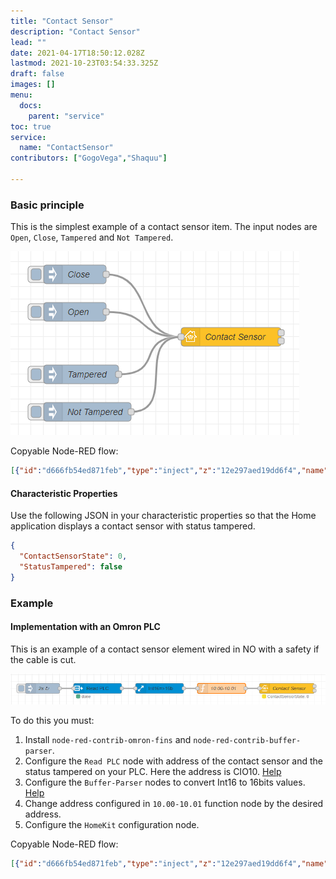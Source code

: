 ```yaml
---
title: "Contact Sensor"
description: "Contact Sensor"
lead: ""
date: 2021-04-17T18:50:12.028Z
lastmod: 2021-10-23T03:54:33.325Z
draft: false
images: []
menu:
  docs:
    parent: "service"
toc: true
service:
  name: "ContactSensor"
contributors: ["GogoVega","Shaquu"]

---
```


### Basic principle

This is the simplest example of a contact sensor item. The input nodes are `Open`, `Close`, `Tampered` and `Not Tampered`.

![Contact Sensor](contact_sensor_example.png)

Copyable Node-RED flow:

```json
[{"id":"d666fb54ed871feb","type":"inject","z":"12e297aed19dd6f4","name":"Close","props":[{"p":"payload"}],"repeat":"","crontab":"","once":false,"onceDelay":"0.5","topic":"","payload":"{\"ContactSensorState\":0}","payloadType":"json","x":170,"y":60,"wires":[["9e486680d55835a5"]]},{"id":"9e486680d55835a5","type":"homekit-service","z":"12e297aed19dd6f4","isParent":true,"hostType":"0","bridge":"5b5f6f73.10106","accessoryId":"","parentService":"","name":"Contact Sensor","serviceName":"ContactSensor","topic":"","filter":false,"manufacturer":"NRCHKB","model":"1.2.0","serialNo":"Default Serial Number","firmwareRev":"1.2.0","hardwareRev":"1.2.0","softwareRev":"1.2.0","cameraConfigVideoProcessor":"ffmpeg","cameraConfigSource":"","cameraConfigStillImageSource":"","cameraConfigMaxStreams":2,"cameraConfigMaxWidth":1280,"cameraConfigMaxHeight":720,"cameraConfigMaxFPS":10,"cameraConfigMaxBitrate":300,"cameraConfigVideoCodec":"libx264","cameraConfigAudioCodec":"libfdk_aac","cameraConfigAudio":false,"cameraConfigPacketSize":1316,"cameraConfigVerticalFlip":false,"cameraConfigHorizontalFlip":false,"cameraConfigMapVideo":"0:0","cameraConfigMapAudio":"0:1","cameraConfigVideoFilter":"scale=1280:720","cameraConfigAdditionalCommandLine":"-tune zerolatency","cameraConfigDebug":false,"cameraConfigSnapshotOutput":"disabled","cameraConfigInterfaceName":"","characteristicProperties":"{\"ContactSensorState\":0,\"StatusTampered\":false}","waitForSetupMsg":false,"outputs":2,"x":420,"y":160,"wires":[[],[]]},{"id":"af920b06516e5680","type":"inject","z":"12e297aed19dd6f4","name":"Open","props":[{"p":"payload"}],"repeat":"","crontab":"","once":false,"onceDelay":"0.5","topic":"","payload":"{\"ContactSensorState\":1}","payloadType":"json","x":170,"y":120,"wires":[["9e486680d55835a5"]]},{"id":"8e6cbaee4b087ccb","type":"inject","z":"12e297aed19dd6f4","name":"Tampered","props":[{"p":"payload"}],"repeat":"","crontab":"","once":false,"onceDelay":"0.5","topic":"","payload":"{\"StatusTampered\":true}","payloadType":"json","x":180,"y":220,"wires":[["9e486680d55835a5"]]},{"id":"5bd9bdfeb5c1e653","type":"inject","z":"12e297aed19dd6f4","name":"Not Tampered","props":[{"p":"payload"}],"repeat":"","crontab":"","once":false,"onceDelay":"0.5","topic":"","payload":"{\"StatusTampered\":false}","payloadType":"json","x":190,"y":280,"wires":[["9e486680d55835a5"]]},{"id":"5b5f6f73.10106","type":"homekit-bridge","bridgeName":"Pont Node-Red","pinCode":"123-45-321","port":"","allowInsecureRequest":true,"manufacturer":"NRCHKB","model":"1.2.0","serialNo":"Raspberry Pi 3 B+","firmwareRev":"1.2.0","hardwareRev":"1.2.0","softwareRev":"1.2.0","customMdnsConfig":false,"mdnsMulticast":true,"mdnsInterface":"","mdnsPort":"","mdnsIp":"","mdnsTtl":"","mdnsLoopback":true,"mdnsReuseAddr":true,"allowMessagePassthrough":true}]
```

#### Characteristic Properties

Use the following JSON in your characteristic properties so that the Home application displays a contact sensor with status tampered.

```json
{
  "ContactSensorState": 0,
  "StatusTampered": false
}
```

### Example

#### Implementation with an Omron PLC

This is an example of a contact sensor element wired in NO with a safety if the cable is cut.

![Contact Sensor Omron PLC](contact_sensor_omron_plc_example.png)

To do this you must:

1. Install `node-red-contrib-omron-fins` and `node-red-contrib-buffer-parser`.
2. Configure the `Read PLC` node with address of the contact sensor and  the status tampered on your PLC. Here the address is CIO10. [Help](https://github.com/Steve-Mcl/node-red-contrib-omron-fins)
3. Configure the `Buffer-Parser` nodes to convert Int16 to 16bits values. [Help](https://github.com/Steve-Mcl/node-red-contrib-buffer-parser)
4. Change address configured in `10.00-10.01` function node by the desired address.
5. Configure the `HomeKit` configuration node.

Copyable Node-RED flow:

```json
[{"id":"d666fb54ed871feb","type":"inject","z":"12e297aed19dd6f4","name":"2s","props":[{"p":"time","v":"true","vt":"bool"}],"repeat":"2","crontab":"","once":false,"onceDelay":"0.5","topic":"","x":110,"y":60,"wires":[["93b4e6bbe3b1a7b2"]]},{"id":"93b4e6bbe3b1a7b2","type":"FINS Read Multiple","z":"12e297aed19dd6f4","name":"Read PLC","connection":"11b8375b.b1ee31","addressType":"str","address":"CIO10","msgPropertyType":"msg","msgProperty":"CIO_READ","outputFormatType":"signed","outputFormat":"","x":270,"y":60,"wires":[["60edd09485c09cf0"]]},{"id":"60edd09485c09cf0","type":"buffer-parser","z":"12e297aed19dd6f4","name":"Int16=>16b","data":"CIO_READ","dataType":"msg","specification":"spec","specificationType":"ui","items":[{"type":"16bitbe","name":"CIO10","offset":0,"length":1,"offsetbit":0,"scale":"1","mask":""}],"swap1":"","swap2":"","swap3":"","swap1Type":"swap","swap2Type":"swap","swap3Type":"swap","msgProperty":"CIO_READ","msgPropertyType":"str","resultType":"keyvalue","resultTypeType":"output","multipleResult":false,"fanOutMultipleResult":false,"setTopic":true,"outputs":1,"x":450,"y":60,"wires":[["1b23e6a98e61d44c"]]},{"id":"9e486680d55835a5","type":"homekit-service","z":"12e297aed19dd6f4","isParent":true,"hostType":"0","bridge":"5b5f6f73.10106","accessoryId":"","parentService":"","name":"Contact Sensor","serviceName":"ContactSensor","topic":"","filter":false,"manufacturer":"NRCHKB","model":"1.2.0","serialNo":"Default Serial Number","firmwareRev":"1.2.0","hardwareRev":"1.2.0","softwareRev":"1.2.0","cameraConfigVideoProcessor":"ffmpeg","cameraConfigSource":"","cameraConfigStillImageSource":"","cameraConfigMaxStreams":2,"cameraConfigMaxWidth":1280,"cameraConfigMaxHeight":720,"cameraConfigMaxFPS":10,"cameraConfigMaxBitrate":300,"cameraConfigVideoCodec":"libx264","cameraConfigAudioCodec":"libfdk_aac","cameraConfigAudio":false,"cameraConfigPacketSize":1316,"cameraConfigVerticalFlip":false,"cameraConfigHorizontalFlip":false,"cameraConfigMapVideo":"0:0","cameraConfigMapAudio":"0:1","cameraConfigVideoFilter":"scale=1280:720","cameraConfigAdditionalCommandLine":"-tune zerolatency","cameraConfigDebug":false,"cameraConfigSnapshotOutput":"disabled","cameraConfigInterfaceName":"","characteristicProperties":"{\"ContactSensorState\":0,\"StatusTampered\":false}","waitForSetupMsg":false,"outputs":2,"x":820,"y":60,"wires":[[],[]]},{"id":"1b23e6a98e61d44c","type":"function","z":"12e297aed19dd6f4","name":"10.00-10.01","func":"var ContactState = msg.CIO_READ.CIO10[0].bits[0];   //10.00\nvar TamperedState = msg.CIO_READ.CIO10[0].bits[1];  //10.01\n\nmsg = {payload:{\n    \"StatusTampered\":TamperedState,\n    \"ContactSensorState\":ContactState\n    }\n};\n\nreturn msg;","outputs":1,"noerr":0,"initialize":"","finalize":"","libs":[],"x":630,"y":60,"wires":[["9e486680d55835a5"]]},{"id":"11b8375b.b1ee31","type":"FINS Connection","name":"PLC","host":"192.168.1.2","port":"9600","MODE":"","MODEType":"CS","protocol":"","protocolType":"udp","ICF":"","DNA":"","DA1":"2","DA2":"","SNA":"","SA1":"20","SA2":"","autoConnect":true},{"id":"5b5f6f73.10106","type":"homekit-bridge","bridgeName":"Pont Node-Red","pinCode":"123-45-321","port":"","allowInsecureRequest":true,"manufacturer":"NRCHKB","model":"1.2.0","serialNo":"Raspberry Pi 3 B+","firmwareRev":"1.2.0","hardwareRev":"1.2.0","softwareRev":"1.2.0","customMdnsConfig":false,"mdnsMulticast":true,"mdnsInterface":"","mdnsPort":"","mdnsIp":"","mdnsTtl":"","mdnsLoopback":true,"mdnsReuseAddr":true,"allowMessagePassthrough":true}]
```
